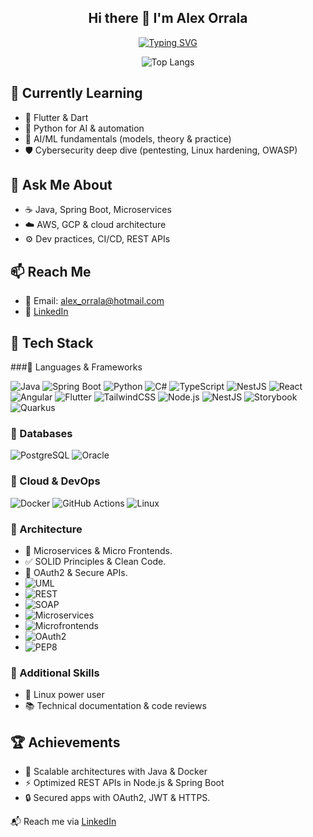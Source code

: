 <div align="center">

## Hi there 👋 I'm Alex Orrala

[![Typing SVG](https://readme-typing-svg.demolab.com?font=Fira+Code&pause=1000&color=B13DF7&vCenter=true&multiline=true&width=750&height=150&lines=Cybersecurity+%26+Linux+Enthusiast+%F0%9F%9B%A1%EF%B8%8F%F0%9F%90%A7;Passionate+Full+Stack+Developer+%F0%9F%92%BB;Java%2C+Spring+Boot+%26+Microservices+%E2%98%95%F0%9F%9A%80;C%23%2C+React%2C+TypeScript+%26+NestJS+%F0%9F%92%A1;Always+Learning+%26+Building!+%F0%9F%93%9A%F0%9F%94%A7)](https://git.io/typing-svg)

![Top Langs](https://github-readme-stats.vercel.app/api/top-langs/?username=AlexOrrala&layout=compact&theme=tokyonight)

</div>

## 🌱 Currently Learning
- 📘 Flutter & Dart
- 🐍 Python for AI & automation
- 🧠 AI/ML fundamentals (models, theory & practice)
- 🛡️ Cybersecurity deep dive (pentesting, Linux hardening, OWASP)

## 💬 Ask Me About
- ☕ Java, Spring Boot, Microservices
- ☁️ AWS, GCP & cloud architecture
- ⚙️ Dev practices, CI/CD, REST APIs

## 📫 Reach Me
- 📧 Email: alex_orrala@hotmail.com 
- 💼 [LinkedIn](https://www.linkedin.com/in/alex-javier-orrala-onofre-95b172255/)

## 🚀 Tech Stack

###🔹 Languages & Frameworks

![Java](https://img.shields.io/badge/-Java-007396?style=flat&logo=java)
![Spring Boot](https://img.shields.io/badge/-Spring%20Boot-6DB33F?style=flat&logo=spring-boot)
![Python](https://img.shields.io/badge/-Python-3776AB?style=flat&logo=python)
![C#](https://img.shields.io/badge/-C%23-239120?style=flat&logo=c-sharp)
![TypeScript](https://img.shields.io/badge/-TypeScript-3178C6?style=flat&logo=typescript)
![NestJS](https://img.shields.io/badge/-NestJS-E0234E?style=flat&logo=nestjs)
![React](https://img.shields.io/badge/-React-61DAFB?style=flat&logo=react&logoColor=white)
![Angular](https://img.shields.io/badge/-Angular-DD0031?style=flat&logo=angular)
![Flutter](https://img.shields.io/badge/-Flutter-02569B?style=flat&logo=flutter)
![TailwindCSS](https://img.shields.io/badge/-Tailwind-38B2AC?style=flat&logo=tailwind-css)
![Node.js](https://img.shields.io/badge/-Node.js-339933?style=flat&logo=node.js)
![NestJS](https://img.shields.io/badge/-NestJS-E0234E?style=flat&logo=nestjs)
![Storybook](https://img.shields.io/badge/-Storybook-FF4785?style=flat&logo=storybook&logoColor=white)
![Quarkus](https://img.shields.io/badge/-Quarkus-4695EB?style=flat&logo=quarkus&logoColor=white)

### 🔹 Databases

![PostgreSQL](https://img.shields.io/badge/-PostgreSQL-336791?style=flat&logo=postgresql)
![Oracle](https://img.shields.io/badge/-Oracle-F80000?style=flat&logo=oracle)

### 🔹 Cloud & DevOps

![Docker](https://img.shields.io/badge/-Docker-2496ED?style=flat&logo=docker)
![GitHub Actions](https://img.shields.io/badge/-GitHub%20Actions-2088FF?style=flat&logo=github-actions)
![Linux](https://img.shields.io/badge/-Linux-FCC624?style=flat&logo=linux)

### 🔹 Architecture
- 🧱 Microservices & Micro Frontends.
- ✅ SOLID Principles & Clean Code.
- 🔐 OAuth2 & Secure APIs.
- ![UML](https://img.shields.io/badge/UML-Darkblue?style=flat&logo=uml&logoColor=white)
- ![REST](https://img.shields.io/badge/REST-25A162?style=flat&logo=api&logoColor=white)
- ![SOAP](https://img.shields.io/badge/SOAP-002A4D?style=flat&logo=protocolsio&logoColor=white)
- ![Microservices](https://img.shields.io/badge/Microservices-00BFFF?style=flat&logo=dapr&logoColor=white)
- ![Microfrontends](https://img.shields.io/badge/Microfrontends-FFB300?style=flat&logo=webcomponents.org&logoColor=white)
- ![OAuth2](https://img.shields.io/badge/OAuth2-3178C6?style=flat&logo=oauth&logoColor=white)
- ![PEP8](https://img.shields.io/badge/PEP8-FFD43B?style=flat&logo=python&logoColor=black)


### 🔹 Additional Skills
- 🐧 Linux power user
- 📚 Technical documentation & code reviews

## 🏆 Achievements
- 🚢 Scalable architectures with Java & Docker
- ⚡ Optimized REST APIs in Node.js & Spring Boot
- 🔒 Secured apps with OAuth2, JWT & HTTPS.


📬 Reach me via [LinkedIn](https://www.linkedin.com/in/alex-javier-orrala-onofre-95b172255/)



<!--
**AlexOrrala/AlexOrrala** is a ✨ _special_ ✨ repository because its `README.md` (this file) appears on your GitHub profile.

Here are some ideas to get you started:

- 🔭 I’m currently working on ...
- 🌱 I’m currently learning ...
- 👯 I’m looking to collaborate on ...
- 🤔 I’m looking for help with ...
- 💬 Ask me about ...
- 📫 How to reach me: ...
- 😄 Pronouns: ...
- ⚡ Fun fact: ...
-->
